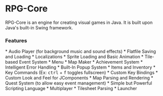 RPG-Core
==========

RPG-Core is an engine for creating visual games in Java. It is built upon Java's built-in Swing framework.

<h3>Features</h3>
* Audio Player (for background music and sound effects)
* Flatfile Saving and Loading
* Localizations
* Sprite Loading and Basic Animation
* Tile-based Event System
* Menu
* Map Maker
* Achievement System
* Intelligent Error Handling
* Built-In Popup System
* Items and Inventory
* Key Commands (Ex: <kbd>ctrl</kbd> + <kbd>f</kbd> toggles fullscreen)
* Custom Key Bindings
* Custom Look and Feel for JComponents
* Map Parsing and Rendering
* Quest System (to allow easy event management)
* Simple but Powerful Scripting Language
* Multiplayer
* Tilesheet Parsing
* Launcher